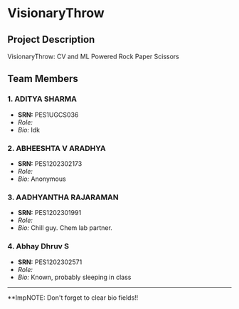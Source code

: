 # VisionaryThrow

## Project Description

VisionaryThrow: CV and ML Powered Rock Paper Scissors

## Team Members

### 1. ADITYA SHARMA
   - **SRN:** PES1UGCS036
   - *Role:* 
   - *Bio:* Idk

### 2. ABHEESHTA V ARADHYA
   - **SRN:** PES1202302173
   - *Role:* 
   - *Bio:* Anonymous

### 3. AADHYANTHA RAJARAMAN
   - **SRN:** PES1202301991
   - *Role:* 
   - *Bio:* Chill guy. Chem lab partner.

### 4. Abhay Dhruv S
   - **SRN:** PES1202302571
   - *Role:* 
   - *Bio:* Known, probably sleeping in class

---

**ImpNOTE: Don't forget to clear bio fields!!
